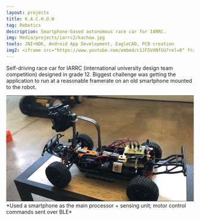 ```yaml
---
layout: projects
title: K.A.C.H.O.W
tag: Robotics
description: Smartphone-based autonomous race car for IARRC.
img: Media/projects/iarrc2/kachow.jpg
tools: JNI+NDK, Android App Development, EagleCAD, PCB creation
img2: <iframe src="https://www.youtube.com/embed/c1JF5VXNfGU?rel=0" frameborder="0" allow="autoplay; encrypted-media" allowfullscreen></iframe>
---
```

Self-driving race car for IARRC (international university design team competition) designed in grade 12. Biggest challenge was getting the application to run at a reasonable framerate on an old smartphone mounted to the robot.

<img src="/Media/projects/iarrc2/kachow.jpg">
*Used a smartphone as the main processor + sensing unit; motor control commands sent over BLE*



